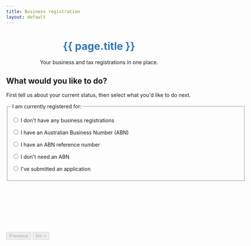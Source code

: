 ```yaml
---
title: Business registration
layout: default
---
```


<h1 id="heading" tabindex="-1" style="text-align: center; color: #3179b5; padding-bottom: 0;">{{ page.title }}</h1>
<p style="text-align: center; margin-bottom: 2em;">Your business and tax registrations in one place.</p>

<div style="width: 650px; margin: 0 auto;">
	<h2>What would you like to do?</h2>
	<p>First tell us about your current status, then select what you'd like to do next.</p>
	<div style="min-height: 350px;">
		<div id="regos">
			<fieldset class="custom-controls">
				<legend class="larger has-help">I am currently registered for:</legend>
				<div class="grid-row">
					<div class="col11">
						<p>
							<input class="no-margin" type="radio" name="myreg" id="opt-noregs" />
							<label class="no-margin" for="opt-noregs">I don't have any business registrations</label>
						</p>
					</div>
				</div>
				<div class="grid-row">
					<div class="col11">
						<p>
							<input class="no-margin" type="radio" name="myreg" id="opt-alreadyhave" />
							<label class="no-margin" for="opt-alreadyhave">I have an Australian Business Number (ABN)</label>
						</p>
					</div>
				</div>
				<div class="grid-row">
					<div class="col11">
						<p>
							<input class="no-margin" type="radio" name="myreg" id="opt-reference" />
							<label class="no-margin" for="opt-reference">I have an ABN reference number</label>
						</p>
					</div>
				</div>
				<div class="grid-row">
					<div class="col11">
						<p>
							<input class="no-margin" type="radio" name="myreg" id="opt-notrequired" />
							<label class="no-margin" for="opt-notrequired">I don't need an ABN</label>
						</p>
					</div>
				</div>
				<div class="grid-row">
					<div class="col11">
						<p>
							<input class="no-margin" type="radio" name="myreg" id="opt-application" />
							<label class="no-margin" for="opt-application">I've submitted an application</label>
						</p>
					</div>
				</div>
			</fieldset>
		</div>
		<div id="no-regs" style="display: none;">
			<fieldset id="fieldsetAbn" class="col12 custom-controls">
				<legend class="larger">I don't have any business registrations, and I want to:</legend>
				<div class="col12 last">
					<p>
						<input id="apply" name="noregs" class="showhide-trigger" type="radio">
						<label for="apply">apply for an ABN, business name, company, TFN or taxes.</label>
					</p>
					<p>
						<input id="helpme" name="noregs" type="radio">
						<label for="helpme">I&apos;m not sure what registrations I need, help me decide.</label>
					</p>
				</div>
			</fieldset>
		</div>
		<div id="have-abn" style="display: none">
			<fieldset id="fieldsetCompanyAbn" class="custom-controls">
				<legend class="larger">I have an Australian Business Number, and I want to:</legend>
				<div class="grid-row">
					<p>
						<input id="addtaxes" name="haveabn" type="radio" />
						<label for="addtaxes">apply for GST, PAYG withholding or other taxes.</label>
					</p>
					<p>
						<input id="applybn" name="haveabn" type="radio" />
						<label for="applybn">apply for a business name.</label>
					</p>
					<p>
						<input id="applyauskey" name="haveabn" type="radio" />
						<label for="applyauskey">apply for an administrator AUSkey.</label>
					</p>
					<p>
						<input id="helptax" name="haveabn" type="radio" />
						<label for="helptax">I'm not sure which tax registrations I need, help me decide.</label>
					</p>
				</div>
			</fieldset>
		</div>
		<div id="abn-ref" style="display: none;">
			<fieldset class="col12 custom-controls">
				<legend class="larger">I have an ABN reference number, and I want to:</legend>
				<div class="col12 last">
					<p>
						<input id="applybn2" name="abnref" class="showhide-trigger" type="radio">
						<label for="applybn2">apply for a business name.</label>
					</p>
				</div>
			</fieldset>
		</div>
		<div id="no-abn" style="display: none;">
			<fieldset class="col12 custom-controls">
				<legend class="larger">I don't need an ABN, and I want to:</legend>
				<div class="col12 last">
					<p>
						<input id="applybn3" name="abnref" class="showhide-trigger" type="radio">
						<label for="applybn3">apply for a business name.</label>
					</p>
					<p>
						<input id="applytfn" name="abnref" class="showhide-trigger" type="radio">
						<label for="applytfn">apply for a business Tax File Number (TFN).</label>
					</p>
				</div>
			</fieldset>
		</div>
		<div id="check-existing" style="display: none;">
			<fieldset class="col12 custom-controls">
				<legend class="larger">I don't need an ABN, and I want to:</legend>
				<div class="col12 last">
					<p>
						<input id="check1" name="checkexisting" type="radio">
						<label for="check1">check on the progress of my new business application.</label>
					</p>
					<p>
						<input id="check2" name="checkexisting" type="radio">
						<label for="check2">check on the progress of my administrator AUSkey application.</label>
					</p>
					<p>
						<input id="check3" name="checkexisting" type="radio">
						<label for="check3">check on the progress of my addition tax registrations.</label>
					</p>
					<p>
						<input id="check4" name="checkexisting" type="radio">
						<label for="check4">check on the progress of my additional AUSkeys.</label>
					</p>
				</div>
			</fieldset>
		</div>
	</div>
		<div class="controls-container">
			<div class="controls-content">
				<button type="button" class="btn" id="btnPrevious" disabled>Previous</button>
				<button type="button" class="btn btn-default" id="btnContinue" disabled>Go &gt;</button>
			</div><!-- controls-content -->
		</div>
</div>

<script src="scripts/jquery-1.11.3.min.js"></script>
<script src="scripts/jquery.collapse.js"></script>
<script src="scripts/jquery-toggleslide.js"></script>

<script type="text/javascript">

	$(document).ready(function () {
		
		$("#no-regs, #have-abn, #abn-ref, #no-abn, #check-existing").find("input[type=radio]").click(function() {
			$("#btnContinue").removeAttr("disabled");
		})
		
		$("#regos input[type=radio]").click(function() {
			$("#btnPrevious").removeAttr("disabled");
		});
		
		$("#opt-noregs").click(function() {
			$("#regos").fadeOut('fast', function() {
				$("#no-regs").fadeIn('fast');
			});
			//$("html, body").animate({
			//	scrollTop: $("#no-regs").offset().top
			//}, 200);
		});
		
		$("#opt-alreadyhave").click(function() {
			$("#regos").fadeOut('fast', function() {
				$("#have-abn").fadeIn('fast');
			});
			//$("html, body").animate({
			//	scrollTop: $("#have-abn").offset().top
			//}, 200);
		});
		
		$("#opt-reference").click(function() {
			$("#regos").fadeOut('fast', function() {
				$("#abn-ref").fadeIn('fast');
			});
			//$("html, body").animate({
			//	scrollTop: $("#abn-ref").offset().top
			//}, 200);
		});

		$("#opt-notrequired").click(function() {
			$("#regos").fadeOut('fast', function() {
				$("#no-abn").fadeIn('fast');
			});
			//$("html, body").animate({
			//	scrollTop: $("#no-abn").offset().top
			//}, 200);
		});
		
		$("#opt-application").click(function() {
			$("#regos").fadeOut('fast', function() {
				$("#check-existing").fadeIn('fast');
			});
			//$("html, body").animate({
			//	scrollTop: $("#no-abn").offset().top
			//}, 200);
		});
		
		$("#btnPrevious").click(function() {
			$("#no-regs:visible, #have-abn:visible, #abn-ref:visible, #no-abn:visible, #check-existing:visible").fadeOut("fast", function() {
				$("#regos").fadeIn('fast');
				$("#regos, #no-regs, #have-abn, #abn-ref, #no-abn, #check-existing").find("input[type=radio]:checked").removeAttr("checked");
			});
			$("#btnContinue, #btnPrevious").attr("disabled", true);

		});
		
		$("#btnContinue").click(function() {
			//if ($("")
		});
		
		
		
	});
	
	function reset(callback) {
		$("#regos").fadeOut('fast', callback);
		$("#no-regs, #have-abn, #abn-ref, #no-abn").hide();
		$("#no-regs, #have-abn, #abn-ref, #no-abn").find("input[type=radio]:checked").removeAttr("checked");
		$("#btnContinue").attr("disabled", true);
	}

</script>
